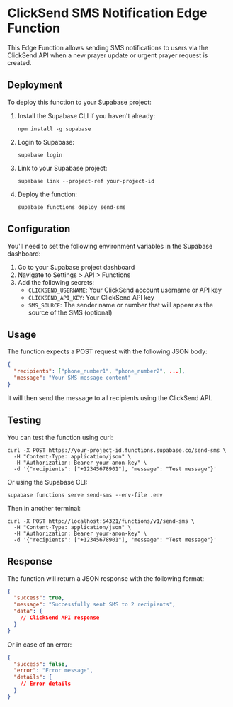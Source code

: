 # ClickSend SMS Notification Edge Function

This Edge Function allows sending SMS notifications to users via the ClickSend API when a new prayer update or urgent prayer request is created.

## Deployment

To deploy this function to your Supabase project:

1. Install the Supabase CLI if you haven't already:
   ```
   npm install -g supabase
   ```

2. Login to Supabase:
   ```
   supabase login
   ```

3. Link to your Supabase project:
   ```
   supabase link --project-ref your-project-id
   ```

4. Deploy the function:
   ```
   supabase functions deploy send-sms
   ```

## Configuration

You'll need to set the following environment variables in the Supabase dashboard:

1. Go to your Supabase project dashboard
2. Navigate to Settings > API > Functions
3. Add the following secrets:
   - `CLICKSEND_USERNAME`: Your ClickSend account username or API key
   - `CLICKSEND_API_KEY`: Your ClickSend API key
   - `SMS_SOURCE`: The sender name or number that will appear as the source of the SMS (optional)

## Usage

The function expects a POST request with the following JSON body:

```json
{
  "recipients": ["phone_number1", "phone_number2", ...],
  "message": "Your SMS message content"
}
```

It will then send the message to all recipients using the ClickSend API.

## Testing

You can test the function using curl:

```
curl -X POST https://your-project-id.functions.supabase.co/send-sms \
  -H "Content-Type: application/json" \
  -H "Authorization: Bearer your-anon-key" \
  -d '{"recipients": ["+12345678901"], "message": "Test message"}'
```

Or using the Supabase CLI:

```
supabase functions serve send-sms --env-file .env
```

Then in another terminal:

```
curl -X POST http://localhost:54321/functions/v1/send-sms \
  -H "Content-Type: application/json" \
  -H "Authorization: Bearer your-anon-key" \
  -d '{"recipients": ["+12345678901"], "message": "Test message"}'
```

## Response

The function will return a JSON response with the following format:

```json
{
  "success": true,
  "message": "Successfully sent SMS to 2 recipients",
  "data": { 
    // ClickSend API response 
  }
}
```

Or in case of an error:

```json
{
  "success": false,
  "error": "Error message",
  "details": { 
    // Error details 
  }
}
```
